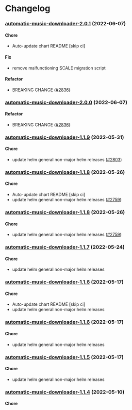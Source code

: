 # Changelog<br>


<a name="automatic-music-downloader-2.0.1"></a>
### [automatic-music-downloader-2.0.1](https://github.com/truecharts/apps/compare/automatic-music-downloader-1.1.9...automatic-music-downloader-2.0.1) (2022-06-07)

#### Chore

* Auto-update chart README [skip ci]

#### Fix

* remove malfunctioning SCALE migration script

#### Refactor

* BREAKING CHANGE ([#2836](https://github.com/truecharts/apps/issues/2836))



<a name="automatic-music-downloader-2.0.0"></a>
### [automatic-music-downloader-2.0.0](https://github.com/truecharts/apps/compare/automatic-music-downloader-1.1.9...automatic-music-downloader-2.0.0) (2022-06-07)

#### Refactor

* BREAKING CHANGE ([#2836](https://github.com/truecharts/apps/issues/2836))



<a name="automatic-music-downloader-1.1.9"></a>
### [automatic-music-downloader-1.1.9](https://github.com/truecharts/apps/compare/automatic-music-downloader-1.1.8...automatic-music-downloader-1.1.9) (2022-05-31)

#### Chore

* update helm general non-major helm releases ([#2803](https://github.com/truecharts/apps/issues/2803))



<a name="automatic-music-downloader-1.1.8"></a>
### [automatic-music-downloader-1.1.8](https://github.com/truecharts/apps/compare/automatic-music-downloader-1.1.7...automatic-music-downloader-1.1.8) (2022-05-26)

#### Chore

* Auto-update chart README [skip ci]
* update helm general non-major helm releases ([#2759](https://github.com/truecharts/apps/issues/2759))



<a name="automatic-music-downloader-1.1.8"></a>
### [automatic-music-downloader-1.1.8](https://github.com/truecharts/apps/compare/automatic-music-downloader-1.1.7...automatic-music-downloader-1.1.8) (2022-05-26)

#### Chore

* update helm general non-major helm releases ([#2759](https://github.com/truecharts/apps/issues/2759))



<a name="automatic-music-downloader-1.1.7"></a>
### [automatic-music-downloader-1.1.7](https://github.com/truecharts/apps/compare/automatic-music-downloader-1.1.6...automatic-music-downloader-1.1.7) (2022-05-24)

#### Chore

* update helm general non-major helm releases



<a name="automatic-music-downloader-1.1.6"></a>
### [automatic-music-downloader-1.1.6](https://github.com/truecharts/apps/compare/automatic-music-downloader-1.1.5...automatic-music-downloader-1.1.6) (2022-05-17)

#### Chore

* Auto-update chart README [skip ci]
* update helm general non-major helm releases



<a name="automatic-music-downloader-1.1.6"></a>
### [automatic-music-downloader-1.1.6](https://github.com/truecharts/apps/compare/automatic-music-downloader-1.1.5...automatic-music-downloader-1.1.6) (2022-05-17)

#### Chore

* update helm general non-major helm releases



<a name="automatic-music-downloader-1.1.5"></a>
### [automatic-music-downloader-1.1.5](https://github.com/truecharts/apps/compare/automatic-music-downloader-1.1.4...automatic-music-downloader-1.1.5) (2022-05-17)

#### Chore

* update helm general non-major helm releases



<a name="automatic-music-downloader-1.1.4"></a>
### [automatic-music-downloader-1.1.4](https://github.com/truecharts/apps/compare/automatic-music-downloader-1.1.3...automatic-music-downloader-1.1.4) (2022-05-10)

#### Chore

